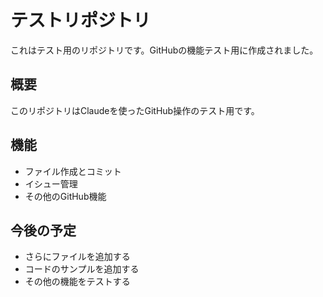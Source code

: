 # テストリポジトリ

これはテスト用のリポジトリです。GitHubの機能テスト用に作成されました。

## 概要
このリポジトリはClaudeを使ったGitHub操作のテスト用です。

## 機能
- ファイル作成とコミット
- イシュー管理
- その他のGitHub機能

## 今後の予定
- さらにファイルを追加する
- コードのサンプルを追加する
- その他の機能をテストする
